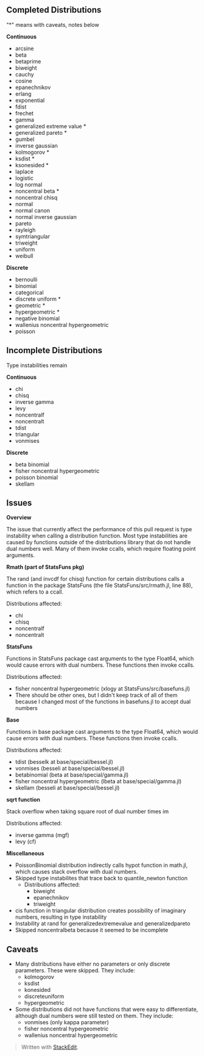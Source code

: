 

## Completed Distributions
"*" means with caveats, notes below

**Continuous**

 - arcsine
 - beta
 - betaprime
 - biweight
 - cauchy
 - cosine
 - epanechnikov
 - erlang
 - exponential
 - fdist
 - frechet
 - gamma
 - generalized extreme value *
 - generalized pareto *
 - gumbel
 - inverse gaussian
 - kolmogorov *
 - ksdist *
 - ksonesided *
 - laplace
 - logistic
 - log normal
 - noncentral beta *
 - noncentral chisq
 - normal
 - normal canon
 - normal inverse gaussian
 - pareto
 - rayleigh
 - symtriangular
 - triweight
 - uniform
 - weibull


**Discrete**

- bernoulli
- binomial
- categorical
- discrete uniform *
- geometric *
- hypergeometric *
- negative binomial
- wallenius noncentral hypergeometric
- poisson


## Incomplete Distributions
Type instabilities remain

**Continuous**

 - chi
 - chisq
 - inverse gamma
 - levy
 - noncentralf
 - noncentralt
 - tdist
 - triangular
 - vonmises


**Discrete**

 - beta binomial
 - fisher noncentral hypergeometric
 - poisson binomial
 - skellam


## Issues

 **Overview**

The issue that currently affect the performance of this pull request is type instability when calling a distribution function.  Most type instabilities are caused by functions outside of the distributions library that do not handle dual numbers well.  Many of them invoke ccalls, which require floating point arguments.


**Rmath (part of StatsFuns pkg)**

The rand (and invcdf for chisq) function for certain distributions calls a function in the package StatsFuns (the file StatsFuns/src/rmath.jl, line 88), which refers to a ccall.

Distributions affected:

 - chi
 - chisq
 - noncentralf
 - noncentralt

**StatsFuns**

Functions in StatsFuns package cast arguments to the type Float64, which would cause errors with dual numbers.  These functions then invoke ccalls.

Distributions affected:

- fisher noncentral hypergeometric (xlogy at StatsFuns/src/basefuns.jl)
- There should be other ones, but I didn't keep track of all of them because I changed most of the functions in basefuns.jl to accept dual numbers

**Base**

Functions in base package cast arguments to the type Float64, which would cause errors with dual numbers.  These functions then invoke ccalls.

Distributions affected:

- tdist (besselk at base/special/bessel.jl)
- vonmises (besseli at base/special/bessel.jl)
- betabinomial (beta at base/special/gamma.jl)
- fisher noncentral hypergeometric (lbeta at base/special/gamma.jl)
- skellam (besseli at base/special/bessel.jl)

**sqrt function**

Stack overflow when taking square root of dual number times im

Distributions affected:

- inverse gamma (mgf)
- levy (cf)

**Miscellaneous**

 - PoissonBinomial distribution indirectly calls hypot function in math.jl, which causes stack overflow with dual numbers.
 - Skipped type instabilites that trace back to quantile_newton function
	 - Distributions affected:
		 - biweight
		 - epanechnikov
		 - triweight
 - cis function in triangular distribution creates possibility of imaginary numbers, resulting in type instability
 - Instability at rand for generalizedextremevalue and generalizedpareto
 - Skipped noncentralbeta because it seemed to be incomplete


## Caveats

- Many distributions have either no parameters or only discrete parameters.  These were skipped.  They include:
	- kolmogorov
	- ksdist
	- konesided
	- discreteuniform
	- hypergeometric
- Some distributions did not have functions that were easy to differentiate, although dual numbers were still tested on them.  They include:
	- vonmises (only kappa parameter)
	- fisher noncentral hypergeometric
	- wallenius noncentral hypergeometric


> Written with [StackEdit](https://stackedit.io/).
